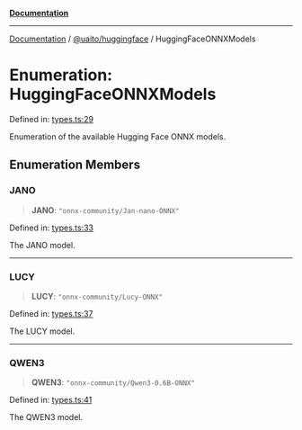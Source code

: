 [**Documentation**](../../../README.md)

***

[Documentation](../../../README.md) / [@uaito/huggingface](../README.md) / HuggingFaceONNXModels

# Enumeration: HuggingFaceONNXModels

Defined in: [types.ts:29](https://github.com/elribonazo/uaito/blob/31c0fa3f3740ebed4d8141441f73c3b47e4aa6f9/packages/huggingFace/src/types.ts#L29)

Enumeration of the available Hugging Face ONNX models.

## Enumeration Members

### JANO

> **JANO**: `"onnx-community/Jan-nano-ONNX"`

Defined in: [types.ts:33](https://github.com/elribonazo/uaito/blob/31c0fa3f3740ebed4d8141441f73c3b47e4aa6f9/packages/huggingFace/src/types.ts#L33)

The JANO model.

***

### LUCY

> **LUCY**: `"onnx-community/Lucy-ONNX"`

Defined in: [types.ts:37](https://github.com/elribonazo/uaito/blob/31c0fa3f3740ebed4d8141441f73c3b47e4aa6f9/packages/huggingFace/src/types.ts#L37)

The LUCY model.

***

### QWEN3

> **QWEN3**: `"onnx-community/Qwen3-0.6B-ONNX"`

Defined in: [types.ts:41](https://github.com/elribonazo/uaito/blob/31c0fa3f3740ebed4d8141441f73c3b47e4aa6f9/packages/huggingFace/src/types.ts#L41)

The QWEN3 model.
